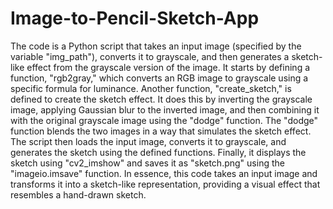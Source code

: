 # Image-to-Pencil-Sketch-App
The code is a Python script that takes an input image (specified by the variable "img_path"), converts it to grayscale, and then generates a sketch-like effect from the grayscale version of the image. 
It starts by defining a function, "rgb2gray," which converts an RGB image to grayscale using a specific formula for luminance. Another function, "create_sketch," is defined to create the sketch effect. It does this by inverting the grayscale image, applying Gaussian blur to the inverted image, and then combining it with the original grayscale image using the "dodge" function.
The "dodge" function blends the two images in a way that simulates the sketch effect. The script then loads the input image, converts it to grayscale, and generates the sketch using the defined functions. Finally, it displays the sketch using "cv2_imshow" and saves it as "sketch.png" using the "imageio.imsave" function.
In essence, this code takes an input image and transforms it into a sketch-like representation, providing a visual effect that resembles a hand-drawn sketch.
